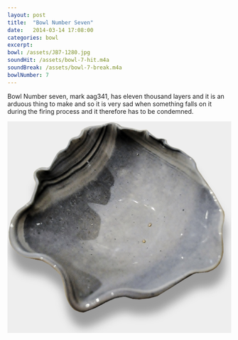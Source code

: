 ```yaml
---
layout: post
title:  "Bowl Number Seven"
date:   2014-03-14 17:08:00
categories: bowl
excerpt: 
bowl: /assets/JB7-1280.jpg
soundHit: /assets/bowl-7-hit.m4a
soundBreak: /assets/bowl-7-break.m4a
bowlNumber: 7
---
```


Bowl Number seven, mark aag341, has eleven thousand layers and it is an arduous thing to make and so it is very sad when something falls on it during the firing process and it therefore has to be condemned. 

<img src="/assets/JB7-1280.jpg" class="bowl-large"/>




